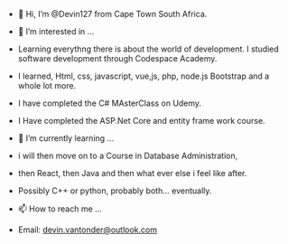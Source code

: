 - 👋 Hi, I’m @Devin127 from Cape Town South Africa.

- 👀 I’m interested in ...
- Learning everythng there is about the world of development.  I studied software development through Codespace Academy. 
- I learned, Html, css, javascript, vue,js, php, node.js Bootstrap and a whole lot more.
- I have completed the C# MAsterClass on Udemy. 
- I Have completed the ASP.Net Core and entity frame work course.

- 🌱 I’m currently learning ... 
- i will then move on to a Course in Database Administration, 
- then React, then Java and then what ever else i feel like after. 
- Possibly C++ or python, probably both... eventually. 

- 📫 How to reach me ...
- Email: devin.vantonder@outlook.com
